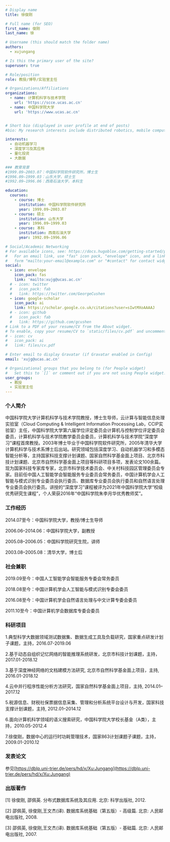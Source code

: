 ```yaml
---
# Display name
title: 徐俊刚

# Full name (for SEO)
first_name: 俊刚
last_name: 徐

# Username (this should match the folder name)
authors:
  - xujungang

# Is this the primary user of the site?
superuser: true

# Role/position
role: 教授/博导/实验室主任

# Organizations/Affiliations
organizations:
  - name: 计算机科学与技术学院
    url: 'https://scce.ucas.ac.cn'  
  - name: 中国科学院大学
    url: 'https://www.ucas.ac.cn'


# Short bio (displayed in user profile at end of posts)
#bio: My research interests include distributed robotics, mobile computing and programmable matter.

interests:
  - 自动机器学习
  - 深度学习及其应用
  - 量化投资
  - 大数据

### 教育背景
#1999.09–2003.07：中国科学院软件研究所，博士生
#1996.09–1999.03：山东大学，硕士生
#1992.09–1996.06：西南石油大学，本科生

education:
  courses:
    - course: 博士
      institution: 中国科学院软件研究所
      year: 1999.09–2003.07
    - course: 硕士
      institution: 山东大学
      year: 1996.09–1999.03
    - course: 本科
      institution: 西南石油大学
      year: 1992.09–1996.06

# Social/Academic Networking
# For available icons, see: https://docs.hugoblox.com/getting-started/page-builder/#icons
#   For an email link, use "fas" icon pack, "envelope" icon, and a link in the
#   form "mailto:your-email@example.com" or "#contact" for contact widget.
social:
  - icon: envelope
    icon_pack: fas
    link: 'mailto:xujg@ucas.ac.cn'
  # - icon: twitter
  #   icon_pack: fab
  #   link: https://twitter.com/GeorgeCushen
  - icon: google-scholar
    icon_pack: ai
    link: https://scholar.google.co.uk/citations?user=sIwtMXoAAAAJ
  # - icon: github
  #   icon_pack: fab
  #   link: https://github.com/gcushen
# Link to a PDF of your resume/CV from the About widget.
# To enable, copy your resume/CV to `static/files/cv.pdf` and uncomment the lines below.
# - icon: cv
#   icon_pack: ai
#   link: files/cv.pdf

# Enter email to display Gravatar (if Gravatar enabled in Config)
email: 'xujg@ucas.ac.cn'

# Organizational groups that you belong to (for People widget)
#   Set this to `[]` or comment out if you are not using People widget.
user_groups:
  - 教授
  - 实验室主任
---
```


### 个人简介
中国科学院大学计算机科学与技术学院教授，博士生导师，云计算与智能信息处理实验室（Cloud Computing & Intelligent Information Processing Lab，CCIP实验室）主任，中国科学院大学第六届学位评定委员会计算机与控制学位评定委员会委员，计算机科学与技术学院教学委员会委员，计算机科学与技术学院“深度学习”课程首席教授。2003年博士毕业于中国科学院软件研究所，2005年清华大学计算机科学与技术系博士后出站。研究领域包括深度学习、自动机器学习和多模态智能分析等，主持国家科技支撑计划课题、国家自然科学基金面上项目、北京市科技计划课题、北京市自然科学基金面上项目等科研项目多项，发表论文100余篇。现为国家科技专家库专家，北京市科学技术委员会、中关村科技园区管理委员会专家。目前任中国人工智能学会智能服务专业委员会常务委员，中国计算机学会人工智能与模式识别专业委员会执行委员、数据库专业委员会执行委员和自然语言处理专业委员会执行委员。讲授的“深度学习”课程被评为2021年中国科学院大学“校级优秀研究生课程”，个人荣获2016年“中国科学院朱李月华优秀教师奖”。

### 工作经历
2014.07至今：中国科学院大学，教授/博士生导师

2006.06–2014.06：中国科学院大学，副教授

2005.08–2006.05：中国科学院研究生院，讲师

2003.08–2005.08：清华大学，博士后

### 社会兼职
2019.09至今：中国人工智能学会智能服务专委会常务委员

2018.08至今：中国计算机学会人工智能与模式识别专委会委员

2016.08至今：中国计算机学会自然语言处理与中文计算专委会委员

2011.10至今：中国计算机学会数据库专委会委员

### 科研项目
1.典型科学大数据领域测试数据集、数据生成工具及负载研究，国家重点研发计划子课题，主持，2016.07-2019.06

2.基于动态自组织记忆网络的智能推理系统研发，北京市科技计划课题，主持，2017.01-2018.12

3.基于深度神经网络的文档建模方法研究, 北京市自然科学基金面上项目，主持, 2016.01-2018.12

4.云中并行程序性能分析方法研究，国家自然科学基金面上项目，主持, 2014.01–2017.12

5.税源信息、财税社保票据信息采集、管理和分析系统平台设计与开发，国家科技支撑计划课题，主持, 2012.01–2014.12

6.面向计算机科学领域的语义搜索研究，中国科学院大学校长基金（A类），主持，2010.05-2012.4

7.徐俊刚，数据中心的运行时功耗管理技术，国家863计划课题子课题，主持，2009.01-2010.12

### 发表论文
参见[https://dblp.uni-trier.de/pers/hd/x/Xu:Jungang](https://dblp.uni-trier.de/pers/hd/x/Xu:Jungang)

### 出版著作
[1] 徐俊刚, 邵佩英. 分布式数据库系统及其应用. 北京: 科学出版社, 2012.

[2] 邵佩英, 徐俊刚,王文杰(译). 数据库系统基础（第五版）- 高级篇. 北京: 人民邮电出版社, 2008.

[3] 邵佩英, 徐俊刚,王文杰(译). 数据库系统基础（第五版）- 基础篇. 北京: 人民邮电出版社, 2007.